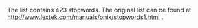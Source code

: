The list contains 423 stopwords.
The original list can be found at http://www.lextek.com/manuals/onix/stopwords1.html .
